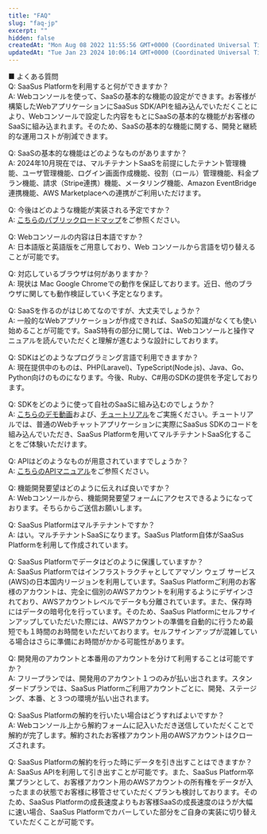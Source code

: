 ```yaml
---
title: "FAQ"
slug: "faq-jp"
excerpt: ""
hidden: false
createdAt: "Mon Aug 08 2022 11:55:56 GMT+0000 (Coordinated Universal Time)"
updatedAt: "Tue Jan 23 2024 10:06:14 GMT+0000 (Coordinated Universal Time)"
---
```

■ よくある質問  
Q: SaaSus Platformを利用すると何ができますか？  
A: Webコンソールを使って、SaaSの基本的な機能の設定ができます。お客様が構築したWebアプリケーションにSaaSus SDK/APIを組み込んでいただくことにより、Webコンソールで設定した内容をもとにSaaSの基本的な機能がお客様のSaaSに組み込まれます。そのため、SaaSの基本的な機能に関する、開発と継続的な運用コストが削減できます。

Q: SaaSの基本的な機能はどのようなものがありますか？  
A: 2024年10月現在では、マルチテナントSaaSを前提にしたテナント管理機能、ユーザ管理機能、ログイン画面作成機能、役割（ロール）管理機能、料金プラン機能、請求（Stripe連携）機能、メータリング機能、Amazon EventBridge連携機能、AWS Marketplaceへの連携がご利用いただけます。

Q: 今後はどのような機能が実装される予定ですか？  
A: <a href="https://github.com/orgs/saasus-platform/projects/1" target="_black">こちらのパブリックロードマップ</a>をご参照ください。

Q: Webコンソールの内容は日本語ですか？  
A: 日本語版と英語版をご用意しており、Web コンソールから言語を切り替えることが可能です。

Q: 対応しているブラウザは何がありますか？  
A: 現状は Mac Google Chromeでの動作を保証しております。近日、他のブラウザに関しても動作検証していく予定となります。

Q: SaaSを作るのがはじめてなのですが、大丈夫でしょうか？  
A: 一般的なWebアプリケーションが作成できれば、SaaSの知識がなくても使い始めることが可能です。SaaS特有の部分に関しては、Webコンソールと操作マニュアルを読んでいただくと理解が進むような設計にしております。

Q: SDKはどのようなプログラミング言語で利用できますか？  
A: 現在提供中のものは、PHP(Laravel)、TypeScript(Node.js)、Java、Go、Python向けのものになります。今後、Ruby、C#用のSDKの提供を予定しております。

Q: SDKをどのように使って自社のSaaSに組み込むのでしょうか？  
A: <a href="https://www.youtube.com/watch?v=deSkPJ-zTgw" target="_blank">こちらのデモ動画</a>および、<a href="./tutorial/prepare-sample-application" target="_black">チュートリアル</a>をご実施ください。チュートリアルでは、普通のWebチャットアプリケーションに実際にSaaSus SDKのコードを組み込んでいただき、SaaSus Platformを用いてマルチテナントSaaS化することをご体験いただけます。

Q: APIはどのようなものが用意されていますでしょうか？  
A: <a href="./reference/getting-started-with-your-api" target="_black">こちらのAPIマニュアル</a>をご参照ください。

Q: 機能開発要望はどのように伝えれば良いですか？  
A: Webコンソールから、機能開発要望フォームにアクセスできるようになっております。そちらからご送信お願いします。

Q: SaaSus Platformはマルチテナントですか？  
A: はい。マルチテナントSaaSになります。SaaSus Platform自体がSaaSus Platformを利用して作成されています。

Q: SaaSus Platformでデータはどのように保護していますか？  
A: SaaSus Platformではインフラストラクチャとしてアマゾン ウェブ サービス(AWS)の日本国内リージョンを利用しています。SaaSus Platformご利用のお客様のアカウントは、完全に個別のAWSアカウントを利用するようにデザインされており、AWSアカウントレベルでデータも分離されています。また、保存時にはデータの暗号化を行っています。そのため、SaaSus Platformにセルフサインアップしていただいた際には、AWSアカウントの準備を自動的に行うため最短でも１時間のお時間をいただいております。セルフサインアップが混雑している場合はさらに準備にお時間がかかる可能性があります。

Q: 開発用のアカウントと本番用のアカウントを分けて利用することは可能ですか？  
A: フリープランでは、開発用のアカウント１つのみが払い出されます。スタンダードプランでは、SaaSus Platformご利用アカウントごとに、開発、ステージング、本番、と３つの環境が払い出されます。

Q: SaaSus Platformの解約を行いたい場合はどうすればよいですか？  
A: Webコンソール上から解約フォームに記入いただき送信していただくことで解約が完了します。解約されたお客様アカウント用のAWSアカウントはクローズされます。

Q: SaaSus Platformの解約を行った時にデータを引き出すことはできますか？  
A: SaaSus APIを利用して引き出すことが可能です。また、SaaSus Platform卒業プランとして、お客様アカウント用のAWSアカウントの所有権をデータが入ったままの状態でお客様に移管させていただくプランも検討しております。そのため、SaaSus Platformの成長速度よりもお客様SaaSの成長速度のほうが大幅に速い場合、SaaSus Platformでカバーしていた部分をご自身の実装に切り替えていただくことが可能です。
